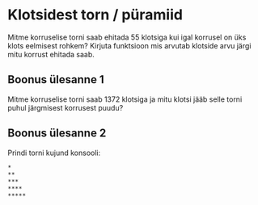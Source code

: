 # Klotsidest torn / püramiid

Mitme korruselise torni saab ehitada 55 klotsiga kui igal korrusel on üks klots eelmisest rohkem?
Kirjuta funktsioon mis arvutab klotside arvu järgi mitu korrust ehitada saab.

## Boonus ülesanne 1

Mitme korruselise torni saab 1372 klotsiga ja mitu klotsi jääb selle torni puhul järgmisest korrusest puudu?

## Boonus ülesanne 2

Prindi torni kujund konsooli:
```
*
**
***
****
*****
```
